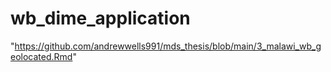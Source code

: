 # wb_dime_application

"https://github.com/andrewwells991/mds_thesis/blob/main/3_malawi_wb_geolocated.Rmd"


